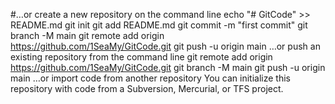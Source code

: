 #…or create a new repository on the command line
echo "# GitCode" >> README.md
git init
git add README.md
git commit -m "first commit"
git branch -M main
git remote add origin https://github.com/1SeaMy/GitCode.git
git push -u origin main
…or push an existing repository from the command line
git remote add origin https://github.com/1SeaMy/GitCode.git
git branch -M main
git push -u origin main
…or import code from another repository
You can initialize this repository with code from a Subversion, Mercurial, or TFS project.
